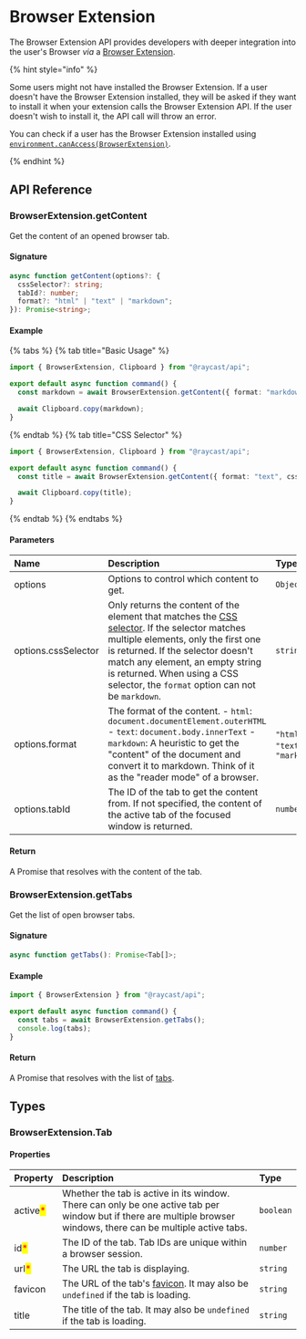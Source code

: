 # Browser Extension

The Browser Extension API provides developers with deeper integration into the user's Browser _via_ a [Browser Extension](https://raycast.com/browser-extension).

{% hint style="info" %}

Some users might not have installed the Browser Extension. If a user doesn't have the Browser Extension installed, they will be asked if they want to install it when your extension calls the Browser Extension API. If the user doesn't wish to install it, the API call will throw an error.

You can check if a user has the Browser Extension installed using [`environment.canAccess(BrowserExtension)`](./environment.md).

{% endhint %}

## API Reference

### BrowserExtension.getContent

Get the content of an opened browser tab.

#### Signature

```typescript
async function getContent(options?: {
  cssSelector?: string;
  tabId?: number;
  format?: "html" | "text" | "markdown";
}): Promise<string>;
```

#### Example

{% tabs %}
{% tab title="Basic Usage" %}

```typescript
import { BrowserExtension, Clipboard } from "@raycast/api";

export default async function command() {
  const markdown = await BrowserExtension.getContent({ format: "markdown" });

  await Clipboard.copy(markdown);
}
```

{% endtab %}
{% tab title="CSS Selector" %}

```typescript
import { BrowserExtension, Clipboard } from "@raycast/api";

export default async function command() {
  const title = await BrowserExtension.getContent({ format: "text", cssSelector: "title" });

  await Clipboard.copy(title);
}
```

{% endtab %}
{% endtabs %}

#### Parameters

| Name | Description | Type |
| :--- | :--- | :--- |
| options | Options to control which content to get. | <code>Object</code> |
| options.cssSelector | Only returns the content of the element that matches the [CSS selector](https://developer.mozilla.org/en-US/docs/Web/CSS/CSS_selectors).    If the selector matches multiple elements, only the first one is returned.  If the selector doesn't match any element, an empty string is returned.    When using a CSS selector, the `format` option can not be `markdown`. | <code>string</code> |
| options.format | The format of the content.    - `html`: `document.documentElement.outerHTML`  - `text`: `document.body.innerText`  - `markdown`: A heuristic to get the "content" of the document and convert it to markdown. Think of it as the "reader mode" of a browser. | <code>"html"</code> or <code>"text"</code> or <code>"markdown"</code> |
| options.tabId | The ID of the tab to get the content from. If not specified, the content of the active tab of the focused window is returned. | <code>number</code> |

#### Return

A Promise that resolves with the content of the tab.

### BrowserExtension.getTabs

Get the list of open browser tabs.

#### Signature

```typescript
async function getTabs(): Promise<Tab[]>;
```

#### Example

```typescript
import { BrowserExtension } from "@raycast/api";

export default async function command() {
  const tabs = await BrowserExtension.getTabs();
  console.log(tabs);
}
```

#### Return

A Promise that resolves with the list of [tabs](#browserextension.tab).

## Types

### BrowserExtension.Tab

#### Properties

| Property | Description | Type |
| :--- | :--- | :--- |
| active<mark style="color:red;">*</mark> | Whether the tab is active in its window.  There can only be one active tab per window but if there are multiple browser windows, there can be multiple active tabs. | <code>boolean</code> |
| id<mark style="color:red;">*</mark> | The ID of the tab. Tab IDs are unique within a browser session. | <code>number</code> |
| url<mark style="color:red;">*</mark> | The URL the tab is displaying. | <code>string</code> |
| favicon | The URL of the tab's [favicon](https://developer.mozilla.org/en-US/docs/Glossary/Favicon). It may also be `undefined` if the tab is loading. | <code>string</code> |
| title | The title of the tab. It may also be `undefined` if the tab is loading. | <code>string</code> |

